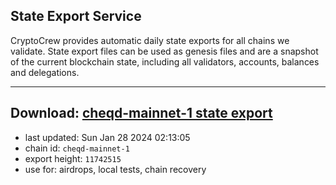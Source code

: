 ## State Export Service
CryptoCrew provides automatic daily state exports for all chains we validate. State export files can be used as genesis files and are a snapshot of the current blockchain state, including all validators, accounts, balances and delegations.

---
**Download: [cheqd-mainnet-1 state export](https://dl.ccvalidators.com/SERVICE/cheqd/cheqd-mainnet-1_export_11742515.json)**
---

- last updated: Sun Jan 28 2024 02:13:05
- chain id: `cheqd-mainnet-1`
- export height: `11742515`
- use for: airdrops, local tests, chain recovery
